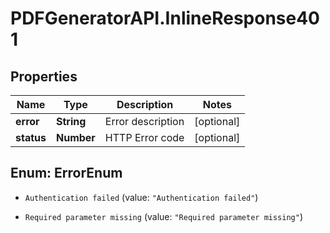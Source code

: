 # PDFGeneratorAPI.InlineResponse401

## Properties

Name | Type | Description | Notes
------------ | ------------- | ------------- | -------------
**error** | **String** | Error description | [optional] 
**status** | **Number** | HTTP Error code | [optional] 



## Enum: ErrorEnum


* `Authentication failed` (value: `"Authentication failed"`)

* `Required parameter missing` (value: `"Required parameter missing"`)





